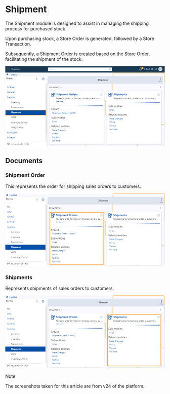 # Shipment 

The Shipment module is designed to assist in managing the shipping process for purchased stock. 

Upon purchasing stock, a Store Order is generated, followed by a Store Transaction. 

Subsequently, a Shipment Order is created based on the Store Order, facilitating the shipment of the stock.

![picture](pictures/Shipment_view_21_02.png)
 
## Documents 

### Shipment Order

This represents the order for shipping sales orders to customers.

![picture](pictures/Shipment_Orders_15_03.png)
 
### Shipments

Represents shipments of sales orders to customers.

![picture](pictures/Shipment_Shipments_15_03.png)
 

> [!NOTE]
> 
> The screenshots taken for this article are from v24 of the platform.
